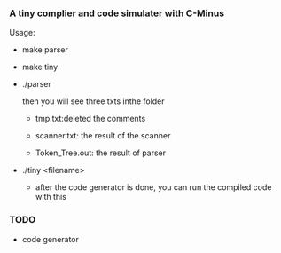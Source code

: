 ### A tiny complier and code simulater with C-Minus

Usage:

* make parser

* make tiny

* ./parser

  then you will see three txts inthe folder
  
  * tmp.txt:deleted the comments

  * scanner.txt: the result of the scanner

  * Token_Tree.out: the result of parser

* ./tiny \<filename> 
  * after the code generator is done, you can run the compiled code with this

### TODO
* code generator
